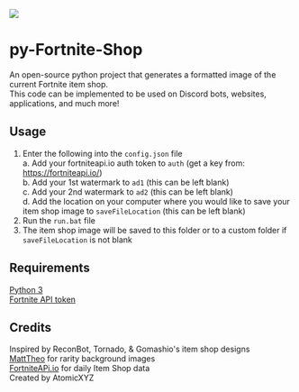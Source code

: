 <img src="https://github.com/AtomicXYZ/py-Fortnite-Shop/blob/main/itemshop_May_26_2021-min.png?width=500"></img>
# py-Fortnite-Shop
An open-source python project that generates a formatted image of the current Fortnite item shop.<br />
This code can be implemented to be used on Discord bots, websites, applications, and much more!<br />

## Usage
1. Enter the following into the `config.json` file<br />
  a. Add your fortniteapi.io auth token to `auth` (get a key from: https://fortniteapi.io/)<br />
  b. Add your 1st watermark to `ad1` (this can be left blank)<br />
  c. Add your 2nd watermark to `ad2` (this can be left blank)<br />
  d. Add the location on your computer where you would like to save your item shop image to `saveFileLocation` (this can be left blank)<br />
2. Run the `run.bat` file<br />
3. The item shop image will be saved to this folder or to a custom folder if `saveFileLocation` is not blank<br />

## Requirements
[Python 3](https://www.python.org/downloads/)<br />
[Fortnite API token](https://fortniteapi.io/)<br />

## Credits
Inspired by ReconBot, Tornado, & Gomashio's item shop designs<br />
[MattTheo](https://twitter.com/MattTheo_) for rarity background images<br />
[FortniteAPi.io](https://fortniteapi.io/) for daily Item Shop data<br />
Created by AtomicXYZ<br />
